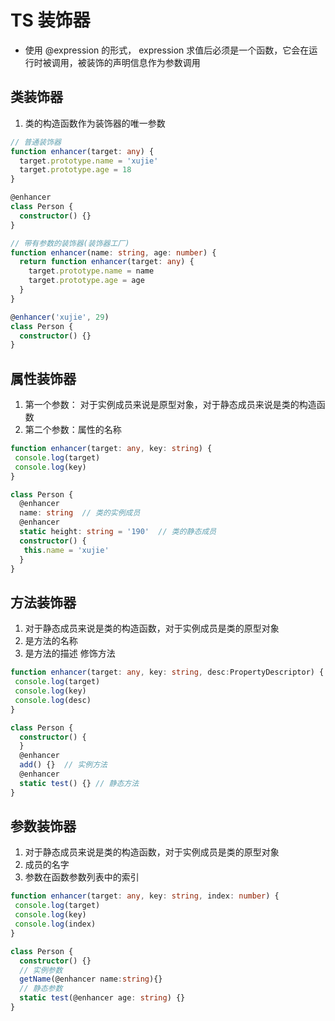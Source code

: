 # TS 装饰器

* 使用 @expression 的形式， expression 求值后必须是一个函数，它会在运行时被调用，被装饰的声明信息作为参数调用

## 类装饰器

1. 类的构造函数作为装饰器的唯一参数

```ts
// 普通装饰器
function enhancer(target: any) {
  target.prototype.name = 'xujie'
  target.prototype.age = 18
}

@enhancer
class Person {
  constructor() {}
}

// 带有参数的装饰器(装饰器工厂)
function enhancer(name: string, age: number) {
  return function enhancer(target: any) {
    target.prototype.name = name
    target.prototype.age = age
  }
}

@enhancer('xujie', 29)
class Person {
  constructor() {}
}
```

## 属性装饰器

1. 第一个参数： 对于实例成员来说是原型对象，对于静态成员来说是类的构造函数
2. 第二个参数：属性的名称

```ts
function enhancer(target: any, key: string) {
 console.log(target)
 console.log(key)
}

class Person {
  @enhancer
  name: string  // 类的实例成员
  @enhancer
  static height: string = '190'  // 类的静态成员
  constructor() {
   this.name = 'xujie'
  }
}
```

## 方法装饰器

1. 对于静态成员来说是类的构造函数，对于实例成员是类的原型对象
2. 是方法的名称
3. 是方法的描述 修饰方法

```ts
function enhancer(target: any, key: string, desc:PropertyDescriptor) {
 console.log(target)
 console.log(key)
 console.log(desc)
}

class Person {
  constructor() {
  }
  @enhancer
  add() {}  // 实例方法
  @enhancer
  static test() {} // 静态方法
}
```

## 参数装饰器

1. 对于静态成员来说是类的构造函数，对于实例成员是类的原型对象
2. 成员的名字
3. 参数在函数参数列表中的索引

```ts
function enhancer(target: any, key: string, index: number) {
 console.log(target)
 console.log(key)
 console.log(index)
}

class Person {
  constructor() {}
  // 实例参数
  getName(@enhancer name:string){} 
  // 静态参数
  static test(@enhancer age: string) {}
}
```
